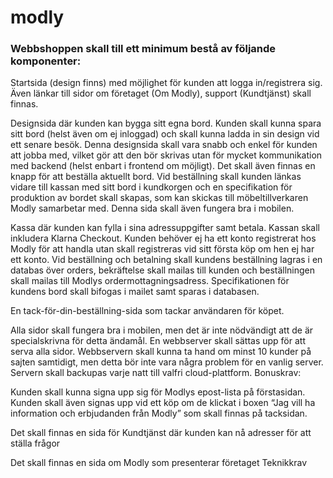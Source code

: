# modly

<h3> Webbshoppen skall till ett minimum bestå av följande komponenter: </h3>

Startsida (design finns) med möjlighet för kunden att logga
in/registrera sig. Även länkar till sidor om företaget (Om Modly),
support (Kundtjänst) skall finnas.

Designsida där kunden kan bygga sitt egna bord. Kunden skall kunna
spara sitt bord (helst även om ej inloggad) och skall kunna ladda in
sin design vid ett senare besök. Denna designsida skall vara snabb och
enkel för kunden att jobba med, vilket gör att den bör skrivas utan
för mycket kommunikation med backend (helst enbart i frontend om
möjligt). Det skall även finnas en knapp för att beställa aktuellt
bord. Vid beställning skall kunden länkas vidare till kassan med sitt
bord i kundkorgen och en specifikation för produktion av bordet skall
skapas, som kan skickas till möbeltillverkaren Modly samarbetar med.
Denna sida skall även fungera bra i mobilen.

Kassa där kunden kan fylla i sina adressuppgifter samt betala. Kassan
skall inkludera Klarna Checkout. Kunden behöver ej ha ett konto
registrerat hos Modly för att handla utan skall registreras vid sitt
första köp om hen ej har ett konto. Vid beställning och betalning
skall kundens beställning lagras i en databas över orders,
bekräftelse skall mailas till kunden och beställningen skall mailas
till Modlys ordermottagningsadress. Specifikationen för kundens bord
skall bifogas i mailet samt sparas i databasen.

En tack-för-din-beställning-sida som tackar användaren för köpet.

Alla sidor skall fungera bra i mobilen, men det är inte nödvändigt
att de är specialskrivna för detta ändamål.
En webbserver skall sättas upp för att serva alla sidor. Webbservern
skall kunna ta hand om minst 10 kunder på sajten samtidigt, men detta
bör inte vara några problem för en vanlig server. Servern skall
backupas varje natt till valfri cloud-plattform.
Bonuskrav:

Kunden skall kunna signa upp sig för Modlys epost-lista på
förstasidan. Kunden skall även signas upp vid ett köp om de klickat i
boxen “Jag vill ha information och erbjudanden från Modly” som
skall finnas på tacksidan.

Det skall finnas en sida för Kundtjänst där kunden kan nå adresser
för att ställa frågor

Det skall finnas en sida om Modly som presenterar företaget
Teknikkrav

